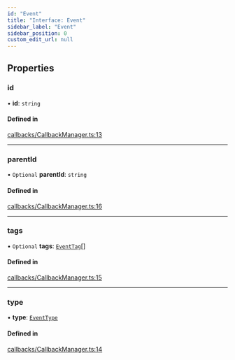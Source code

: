 ```yaml
---
id: "Event"
title: "Interface: Event"
sidebar_label: "Event"
sidebar_position: 0
custom_edit_url: null
---
```


## Properties

### id

• **id**: `string`

#### Defined in

[callbacks/CallbackManager.ts:13](https://github.com/run-llama/LlamaIndexTS/blob/0f654ae/packages/core/src/callbacks/CallbackManager.ts#L13)

___

### parentId

• `Optional` **parentId**: `string`

#### Defined in

[callbacks/CallbackManager.ts:16](https://github.com/run-llama/LlamaIndexTS/blob/0f654ae/packages/core/src/callbacks/CallbackManager.ts#L16)

___

### tags

• `Optional` **tags**: [`EventTag`](../modules.md#eventtag)[]

#### Defined in

[callbacks/CallbackManager.ts:15](https://github.com/run-llama/LlamaIndexTS/blob/0f654ae/packages/core/src/callbacks/CallbackManager.ts#L15)

___

### type

• **type**: [`EventType`](../modules.md#eventtype)

#### Defined in

[callbacks/CallbackManager.ts:14](https://github.com/run-llama/LlamaIndexTS/blob/0f654ae/packages/core/src/callbacks/CallbackManager.ts#L14)

